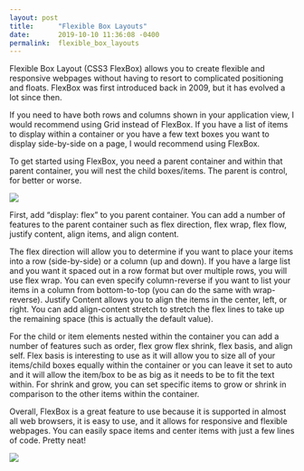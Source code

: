 ```yaml
---
layout: post
title:      "Flexible Box Layouts"
date:       2019-10-10 11:36:08 -0400
permalink:  flexible_box_layouts
---
```



Flexible Box Layout (CSS3 FlexBox) allows you to create flexible and responsive webpages without having to resort to complicated positioning and floats. FlexBox was first introduced back in 2009, but it has evolved a lot since then. 

If you need to have both rows and columns shown in your application view, I would recommend using Grid instead of FlexBox. If you have a list of items to display within a container or you have a few text boxes you want to display side-by-side on a page, I would recommend using FlexBox. 

To get started using FlexBox, you need a parent container and within that parent container, you will nest the child boxes/items. The parent is control, for better or worse. 

![](https://media.giphy.com/media/DbbHysLg3LCF2/giphy.gif)

First, add “display: flex” to you parent container. You can add a number of features to the parent container such as flex direction, flex wrap, flex flow, justify content, align items, and align content. 

The flex direction will allow you to determine if you want to place your items into a row (side-by-side) or a column (up and down). If you have a large list and you want it spaced out in a row format but over multiple rows, you will use flex wrap. You can even specify column-reverse if you want to list your items in a column from bottom-to-top (you can do the same with wrap-reverse). Justify Content allows you to align the items in the center, left, or right. You can add align-content stretch to stretch the flex lines to take up the remaining space (this is actually the default value). 

For the child or item elements nested within the container you can add a number of features such as order, flex grow flex shrink, flex basis, and align self. Flex basis is interesting to use as it will allow you to size all of your items/child boxes equally within the container or you can leave it set to auto and it will allow the item/box to be as big as it needs to be to fit the text within. For shrink and grow, you can set specific items to grow or shrink in comparison to the other items within the container.

Overall, FlexBox is a great feature to use because it is supported in almost all web browsers, it is easy to use, and it allows for responsive and flexible webpages. You can easily space items and center items with just a few lines of code. Pretty neat! 

![](https://media.giphy.com/media/l0Nwvo3slpo6nS0PC/giphy.gif)


